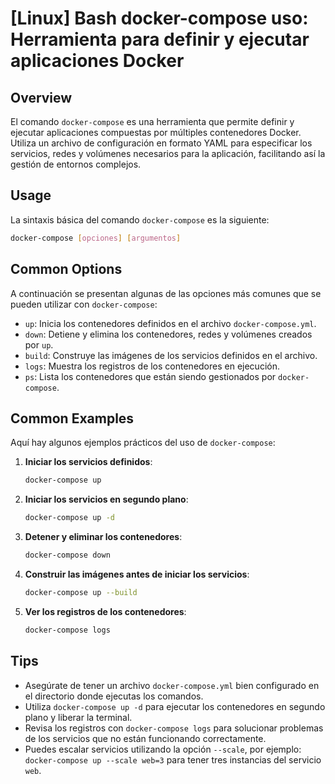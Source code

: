 # [Linux] Bash docker-compose uso: Herramienta para definir y ejecutar aplicaciones Docker

## Overview
El comando `docker-compose` es una herramienta que permite definir y ejecutar aplicaciones compuestas por múltiples contenedores Docker. Utiliza un archivo de configuración en formato YAML para especificar los servicios, redes y volúmenes necesarios para la aplicación, facilitando así la gestión de entornos complejos.

## Usage
La sintaxis básica del comando `docker-compose` es la siguiente:

```bash
docker-compose [opciones] [argumentos]
```

## Common Options
A continuación se presentan algunas de las opciones más comunes que se pueden utilizar con `docker-compose`:

- `up`: Inicia los contenedores definidos en el archivo `docker-compose.yml`.
- `down`: Detiene y elimina los contenedores, redes y volúmenes creados por `up`.
- `build`: Construye las imágenes de los servicios definidos en el archivo.
- `logs`: Muestra los registros de los contenedores en ejecución.
- `ps`: Lista los contenedores que están siendo gestionados por `docker-compose`.

## Common Examples
Aquí hay algunos ejemplos prácticos del uso de `docker-compose`:

1. **Iniciar los servicios definidos**:
   ```bash
   docker-compose up
   ```

2. **Iniciar los servicios en segundo plano**:
   ```bash
   docker-compose up -d
   ```

3. **Detener y eliminar los contenedores**:
   ```bash
   docker-compose down
   ```

4. **Construir las imágenes antes de iniciar los servicios**:
   ```bash
   docker-compose up --build
   ```

5. **Ver los registros de los contenedores**:
   ```bash
   docker-compose logs
   ```

## Tips
- Asegúrate de tener un archivo `docker-compose.yml` bien configurado en el directorio donde ejecutas los comandos.
- Utiliza `docker-compose up -d` para ejecutar los contenedores en segundo plano y liberar la terminal.
- Revisa los registros con `docker-compose logs` para solucionar problemas de los servicios que no están funcionando correctamente.
- Puedes escalar servicios utilizando la opción `--scale`, por ejemplo: `docker-compose up --scale web=3` para tener tres instancias del servicio `web`.